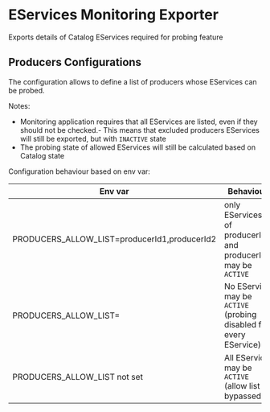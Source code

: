 # EServices Monitoring Exporter

Exports details of Catalog EServices required for probing feature

## Producers Configurations
The configuration allows to define a list of producers whose EServices can be probed.

Notes: 
- Monitoring application requires that all EServices are listed, even if they should not be checked.- 
This means that excluded producers EServices will still be exported, but with `INACTIVE` state
- The probing state of allowed EServices will still be calculated based on Catalog state 


Configuration behaviour based on env var:

| Env var                                      | Behaviour                                                         |
|----------------------------------------------|-------------------------------------------------------------------|
| PRODUCERS_ALLOW_LIST=producerId1,producerId2 | only EServices of producerId1 and producerId2 may be `ACTIVE`     |
| PRODUCERS_ALLOW_LIST=                        | No EService may be `ACTIVE` (probing disabled for every EService) |
| PRODUCERS_ALLOW_LIST not set                 | All EService may be `ACTIVE` (allow list bypassed)                |